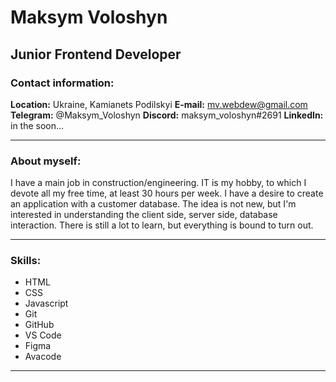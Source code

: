 # Maksym Voloshyn

## Junior Frontend Developer

### Contact information:

**Location:** Ukraine, Kamianets Podilskyi
**E-mail:** mv.webdew@gmail.com
**Telegram:** @Maksym_Voloshyn
**Discord:** maksym_voloshyn#2691
**LinkedIn:** in the soon...

---

### About myself:

I have a main job in construction/engineering. IT is my hobby, to which I devote all my free time, at least 30 hours per week. I have a desire to create an application with a customer database. The idea is not new, but I'm interested in understanding the client side, server side, database interaction. There is still a lot to learn, but everything is bound to turn out.

---

### Skills:

- HTML
- CSS
- Javascript
- Git
- GitHub
- VS Code
- Figma
- Avacode

---
